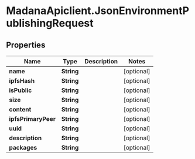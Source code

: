 # MadanaApiclient.JsonEnvironmentPublishingRequest

## Properties

Name | Type | Description | Notes
------------ | ------------- | ------------- | -------------
**name** | **String** |  | [optional] 
**ipfsHash** | **String** |  | [optional] 
**isPublic** | **String** |  | [optional] 
**size** | **String** |  | [optional] 
**content** | **String** |  | [optional] 
**ipfsPrimaryPeer** | **String** |  | [optional] 
**uuid** | **String** |  | [optional] 
**description** | **String** |  | [optional] 
**packages** | **String** |  | [optional] 



